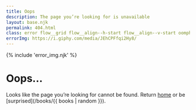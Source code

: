 ```yaml
---
title: Oops
description: The page you’re looking for is unavailable
layout: base.njk
permalink: 404.html
class: error flow__grid flow__align--h-start flow__align--v-start oomph__v--l padding__l
errorImg: https://i.giphy.com/media/JEhCPFfqi2Hy8/
---
```


{% include 'error_img.njk' %}

# Oops…

Looks like the page you’re looking for cannot be found. Return [home](/) or be [surprised](/books/{{ books | random }}).
